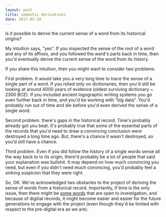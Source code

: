 ```yaml
---
layout: post
title: semantic derivations
date: 2017-05-29
---
```


Is it possible to derive the current sense of a word from its historical origins?

My intuition says, "yes". If you inspected the sense of the root of a word and any of its affixes, and you followed the word's parts back in time, then you'd eventually derive the current sense of the word from its history.

If you share this intuition, then you might want to consider two problems.

First problem. It would take you a very long time to trace the sense of a single part of a word. If you relied only on dictionaries, then you'd still be looking at around 4000 years of evidence (oldest surviving dictionary ~ 2300 BCE). If you included ancient logographic writing systems you go even further back in time, and you'd be working with "big data". You'd probably run out of time and die before you'd even derived the sense of a single word.

Second problem. there's gaps in the historical record. Time's probably already got you beat. It's probably true that some of the essential parts of the records that you'd need to draw a convincing conclusion were destroyed a long time ago. But, there's a chance it wasn't destroyed, so you'd still have a chance.

Third problem. Even if you did follow the history of a single words sense all the way back to to its origin, there'd probably be a lot of people that said your explanation was bullshit. It may depend on how much convincing you need, but even if you didn't need much convincing, you'd probably feel a sinking suspicion that they were right.

So, OK. We've acknowledged two obstacles to the project of deriving the sense of words from a historical record. Importantly, if time is the only issue, then there might be [some words]("http://nws.merriam-webster.com/opendictionary/newword_display_recent.php") that are open to investigation, and because of digitial records, it might become easier and easier for the future generations to engage with the project (even though they'd be limited with respect to the pre-digital era as we are).
